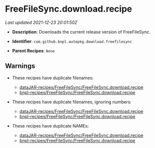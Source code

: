 # FreeFileSync.download.recipe

_Last updated 2021-12-23 20:01:50Z_

- **Description**: Downloads the current release version of FreeFileSync.

- **Identifier**: `com.github.bnpl.autopkg.download.freefilesync`

- **Parent Recipes**: `None`


## Warnings

- These recipes have duplicate filenames:
    - [dataJAR-recipes/FreeFileSync/FreeFileSync.download.recipe](/autopkg-dupe-tracker/dataJAR-recipes/FreeFileSync/FreeFileSync.download.recipe)
    - [bnpl-recipes/FreeFileSync/FreeFileSync.download.recipe](/autopkg-dupe-tracker/bnpl-recipes/FreeFileSync/FreeFileSync.download.recipe)

- These recipes have duplicate filenames, ignoring numbers:
    - [dataJAR-recipes/FreeFileSync/FreeFileSync.download.recipe](/autopkg-dupe-tracker/dataJAR-recipes/FreeFileSync/FreeFileSync.download.recipe)
    - [bnpl-recipes/FreeFileSync/FreeFileSync.download.recipe](/autopkg-dupe-tracker/bnpl-recipes/FreeFileSync/FreeFileSync.download.recipe)

- These recipes have duplicate NAMEs:
    - [dataJAR-recipes/FreeFileSync/FreeFileSync.download.recipe](/autopkg-dupe-tracker/dataJAR-recipes/FreeFileSync/FreeFileSync.download.recipe)
    - [bnpl-recipes/FreeFileSync/FreeFileSync.download.recipe](/autopkg-dupe-tracker/bnpl-recipes/FreeFileSync/FreeFileSync.download.recipe)